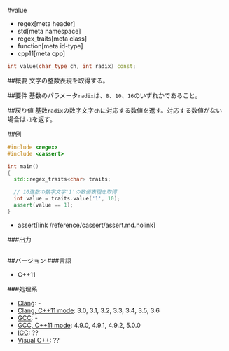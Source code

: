 #value
* regex[meta header]
* std[meta namespace]
* regex_traits[meta class]
* function[meta id-type]
* cpp11[meta cpp]

```cpp
int value(char_type ch, int radix) const;
```


##概要
文字の整数表現を取得する。


##要件
基数のパラメータ`radix`は、`8`、`10`、`16`のいずれかであること。


##戻り値
基数`radix`の数字文字`ch`に対応する数値を返す。対応する数値がない場合は`-1`を返す。


##例
```cpp
#include <regex>
#include <cassert>

int main()
{
  std::regex_traits<char> traits;

  // 10進数の数字文字'1'の数値表現を取得
  int value = traits.value('1', 10);
  assert(value == 1);
}
```
* assert[link /reference/cassert/assert.md.nolink]

###出力
```
```


##バージョン
###言語
- C++11

###処理系
- [Clang](/implementation.md#clang): -
- [Clang, C++11 mode](/implementation.md#clang): 3.0, 3.1, 3.2, 3.3, 3.4, 3.5, 3.6
- [GCC](/implementation.md#gcc): -
- [GCC, C++11 mode](/implementation.md#gcc): 4.9.0, 4.9.1, 4.9.2, 5.0.0
- [ICC](/implementation.md#icc): ??
- [Visual C++](/implementation.md#visual_cpp): ??

